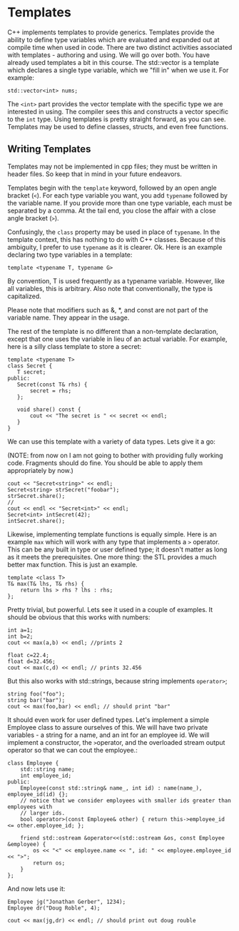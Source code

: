 # Templates 

C++ implements templates to provide generics. Templates provide the ability to define type variables which are evaluated and expanded out at compile time when used in code. There are two distinct activities associated with templates - authoring and using. We will go over both. You have already used templates a bit in this course. The std::vector is a template which declares a single type variable, which we "fill in" when we use it. For example:
 
 ```
 std::vector<int> nums;
 ```
 
 The `<int>` part provides the vector template with the specific type we are interested in using. The compiler sees this and constructs a vector specific to the `int` type. Using templates is pretty straight forward, as you can see. Templates may be used to define classes, structs, and even free functions. 
 
 ## Writing Templates 
 
 Templates may not be implemented in cpp files; they must be written in header files. So keep that in mind in your future endeavors. 
 
 Templates begin with the `template` keyword, followed by an open angle bracket (`<`). For each type variable you want, you add `typename` followed by the variable name. If you provide more than one type variable, each must be separated by a comma. At the tail end, you close the affair with a close angle bracket (`>`).
 
 Confusingly, the `class` property may be used in place of `typename`. In the template context, this has nothing to do with C++ classes. Because of this ambiguity, I prefer to use `typename` as it is clearer. Ok. Here is an example declaring two type variables in a template:
 
 ```
 template <typename T, typename G>
 ```
 
 By convention, T is used frequently as a typename variable. However, like all variables, this is arbitrary. Also note that conventionally, the type is capitalized. 
 
 Please note that modifiers such as &, *, and const are not part of the variable name. They appear in the usage.
 
 The rest of the template is no different than a non-template declaration, except that one uses the variable in lieu of an actual variable. For example, here is a silly class template to store a secret:
 
 ```
 template <typename T>
 class Secret {
    T secret;
 public:
    Secret(const T& rhs) {
        secret = rhs;
    };
    
    void share() const {
        cout << "The secret is " << secret << endl;
    }
 }
 ```
 
We can use this template with a variety of data types. Lets give it a go:

(NOTE: from now on I am not going to bother with providing fully working code. Fragments should do fine. You should be able to apply them appropriately by now.)
```
cout << "Secret<string>" << endl;
Secret<string> strSecret("foobar");
strSecret.share();
//
cout << endl << "Secret<int>" << endl;
Secret<int> intSecret(42);
intSecret.share();
```

Likewise, implementing template functions is equally simple. Here is an example `max` which will work with any type that implements a `>` operator. This can be any built in type or user defined type; it doesn't matter as long as it meets the prerequisites. One more thing: the STL provides a much better max function. This is just an example.

```
template <class T>
T& max(T& lhs, T& rhs) {
    return lhs > rhs ? lhs : rhs;
};
```

Pretty trivial, but powerful. Lets see it used in a couple of examples. It should be obvious that this works with numbers:

```
int a=1;
int b=2;
cout << max(a,b) << endl; //prints 2

float c=22.4;
float d=32.456;
cout << max(c,d) << endl; // prints 32.456
```

But this also works with std::strings, because string implements `operator>`;

```
string foo("foo");
string bar("bar");
cout << max(foo,bar) << endl; // should print "bar"
```

It should even work for user defined types. Let's implement a simple Employee class to assure ourselves of this. We will have two private variables - a string for a name, and an int for an employee id. We will implement a constructor, the `>`operator, and the overloaded stream output operator so that we can cout the employee.:

```
class Employee {
    std::string name;
    int employee_id;
public:
    Employee(const std::string& name_, int id) : name(name_), employee_id(id) {};
    // notice that we consider employees with smaller ids greater than employees with 
    // larger ids. 
    bool operator>(const Employee& other) { return this->employee_id <= other.employee_id; };

    friend std::ostream &operator<<(std::ostream &os, const Employee &employee) {
        os << "<" << employee.name << ", id: " << employee.employee_id << ">";
        return os;
    }
};
```

And now lets use it:

```
Employee jg("Jonathan Gerber", 1234);
Employee dr("Doug Roble", 4);

cout << max(jg,dr) << endl; // should print out doug rouble
```